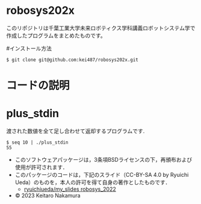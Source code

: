 # robosys202x
このリポジトリは千葉工業大学未来ロボティクス学科講義ロボットシステム学で作成したプログラムをまとめたものです。

#インストール方法
```
$ git clone git@github.com:kei487/robosys202x.git
```

# コードの説明
 # plus_stdin
  渡された数値を全て足し合わせて返却するプログラムです.
```
$ seq 10 | ./plus_stdin 
55
```

* このソフトウェアパッケージは，3条項BSDライセンスの下，再頒布および使用が許可されます．
 * このパッケージのコードは，下記のスライド（CC-BY-SA 4.0 by Ryuichi Ueda）のものを，本人の許可を得て自身の著作としたものです．
      * [ryuichiueda/my_slides robosys_2022](https://github.com/ryuichiueda/my_slides/tree/master/robosys_2022)
* © 2023 Keitaro Nakamura 
